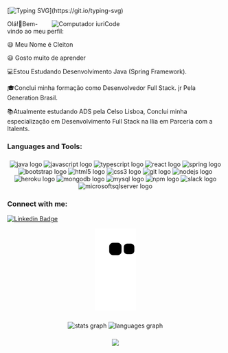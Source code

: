<!-- markdownlint-disable MD033 MD041 -->

[![Typing SVG](https://readme-typing-svg.herokuapp.com/?lines=Hello+World,+I´m+Cleiton+Guilherme!;But+you+can+call+me+Cleiton!;I´m+a+Full-Stack+Developer.;Welcome+to+my+GitHub!)](https://git.io/typing-svg)

<img align="right" src="https://raw.githubusercontent.com/MicaelliMedeiros/micaellimedeiros/master/image/computer-illustration.png" min-width="400px" max-width="400px" width="400px" align="right" alt="Computador iuriCode">


Olá!👋Bem-vindo ao meu perfil:


😃 Meu Nome é Cleiton

😃 Gosto muito de aprender

💻Estou Estudando Desenvolvimento Java (Spring Framework).

🎓Conclui minha formação como Desenvolvedor Full Stack. jr Pela Generation Brasil.

📚Atualmente estudando ADS pela Celso Lisboa, Conclui minha especialização em Desenvolvimento Full Stack na Ilia em Parceria com a Italents.



<h3 align="left">Languages and Tools:</h3>




###
<div align="center">

 <img src="https://cdn.jsdelivr.net/gh/devicons/devicon/icons/java/java-original.svg" height="40" width="52" alt="java logo"  />
 <img src="https://cdn.jsdelivr.net/gh/devicons/devicon/icons/javascript/javascript-original.svg" height="40" width="52" alt="javascript logo"  />
 <img src="https://cdn.jsdelivr.net/gh/devicons/devicon/icons/typescript/typescript-original.svg" height="40" width="52" alt="typescript logo"  />
 <img src="https://cdn.jsdelivr.net/gh/devicons/devicon/icons/react/react-original.svg" height="40" width="52" alt="react logo"  />
 <img src="https://cdn.jsdelivr.net/gh/devicons/devicon/icons/spring/spring-original.svg" height="40" width="52" alt="spring logo"  />
 <img src="https://cdn.jsdelivr.net/gh/devicons/devicon/icons/bootstrap/bootstrap-original.svg" height="40" width="52" alt="bootstrap logo"  />
 <img src="https://cdn.jsdelivr.net/gh/devicons/devicon/icons/html5/html5-original.svg" height="40" width="52" alt="html5 logo"  />
 <img src="https://cdn.jsdelivr.net/gh/devicons/devicon/icons/css3/css3-original.svg" height="40" width="52" alt="css3 logo"  />
 <img src="https://cdn.jsdelivr.net/gh/devicons/devicon/icons/git/git-original.svg" height="40" width="52" alt="git logo"  />
 <img src="https://cdn.jsdelivr.net/gh/devicons/devicon/icons/nodejs/nodejs-original-wordmark.svg" width="45" height="45" alt="nodejs logo"  />  
 <img src="https://cdn.jsdelivr.net/gh/devicons/devicon/icons/heroku/heroku-original.svg" height="40" width="52" alt="heroku logo"  />
 <img src="https://cdn.jsdelivr.net/gh/devicons/devicon/icons/mongodb/mongodb-original.svg" height="40" width="52" alt="mongodb logo"  />
 <img src="https://cdn.jsdelivr.net/gh/devicons/devicon/icons/mysql/mysql-original.svg" height="40" width="52" alt="mysql logo"  />
 <img src="https://cdn.jsdelivr.net/gh/devicons/devicon/icons/npm/npm-original-wordmark.svg" height="40" width="52" alt="npm logo"  />
 <img src="https://cdn.jsdelivr.net/gh/devicons/devicon/icons/slack/slack-original.svg" height="40" width="52" alt="slack logo"  />
 <img src="https://cdn.jsdelivr.net/gh/devicons/devicon/icons/microsoftsqlserver/microsoftsqlserver-plain.svg" height="40" width="52" alt="microsoftsqlserver logo"  />
</div>
          
<h3 align="left">Connect with me:</h3>
<p align="left">
 
[![Linkedin Badge](https://img.shields.io/badge/-LinkedIn-blue?style=flat-square&logo=Linkedin&logoColor=white&link=https://www.linkedin.com/in/cleiton-guilherme-/)](https://www.linkedin.com/in/cleiton-guilherme/)
 
<div align="center">
  <img src="https://github.com/Cleiton-Guilherme/Cleiton-Guilherme/blob/output/github-contribution-grid-snake.svg" alt="Snake" />
</div>

###
<div align="center">
  <img src="https://github-readme-stats.vercel.app/api?hide_title=false&hide_rank=false&show_icons=true&include_all_commits=true&count_private=true&disable_animations=false&theme=gotham&locale=pt-br&hide_border=true&username=Cleiton-Guilherme" height="150" alt="stats graph"  />
  <img src="https://github-readme-stats.vercel.app/api/top-langs?locale=pt-br&hide_title=false&layout=compact&card_width=320&langs_count=8&theme=gotham&hide_border=true&username=Cleiton-Guilherme" height="150" alt="languages graph"  />
</div>


###
<div align="center">
 <img height="200" src="https://media0.giphy.com/media/3knKct3fGqxhK/giphy.gif?cid=790b76115ea189be21ad3089ff8adfc1b39bcd1591246249&rid=giphy.gif&ct=g"  />
</div>

###

